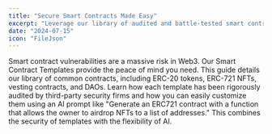 ```yaml
---
title: "Secure Smart Contracts Made Easy"
excerpt: "Leverage our library of audited and battle-tested smart contract templates to build your project on a secure foundation."
date: "2024-07-15"
icon: "FileJson"
---
```


Smart contract vulnerabilities are a massive risk in Web3. Our Smart Contract Templates provide the peace of mind you need. This guide details our library of common contracts, including ERC-20 tokens, ERC-721 NFTs, vesting contracts, and DAOs. Learn how each template has been rigorously audited by third-party security firms and how you can easily customize them using an AI prompt like "Generate an ERC721 contract with a function that allows the owner to airdrop NFTs to a list of addresses." This combines the security of templates with the flexibility of AI.
